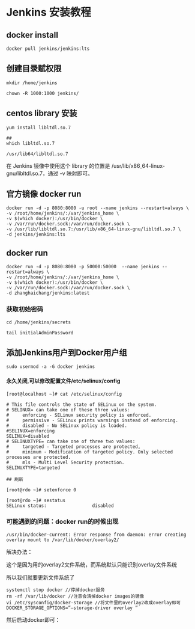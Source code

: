 # Jenkins 安装教程

## docker install 

```
docker pull jenkins/jenkins:lts
```

## 创建目录赋权限 

```
mkdir /home/jenkins 

chown -R 1000:1000 jenkins/ 
```
##  centos library 安装

```
yum install libltdl.so.7

##
which libltdl.so.7

/usr/lib64/libltdl.so.7

```

在 Jenkins 镜像中使用这个 library 的位置是 /usr/lib/x86_64-linux-gnu/libltdl.so.7，通过 -v 映射即可。


## 官方镜像 docker run

```
docker run -d -p 8080:8080 -u root --name jenkins --restart=always \
-v /root/home/jenkins/:/var/jenkins_home \
-v $(which docker):/usr/bin/docker \
-v /var/run/docker.sock:/var/run/docker.sock \
-v /usr/lib/libltdl.so.7:/usr/lib/x86_64-linux-gnu/libltdl.so.7 \
-d jenkins/jenkins:lts
```
## docker run 

```
docker run -d -p 8080:8080 -p 50000:50000  --name jenkins --restart=always \
-v /root/home/jenkins/:/var/jenkins_home \
-v $(which docker):/usr/bin/docker \
-v /var/run/docker.sock:/var/run/docker.sock \
-d zhanghaichang/jenkins:latest
```

### 获取初始密码

```
cd /home/jenkins/secrets 

tail initialAdminPassword 
```

## 添加Jenkins用户到Docker用户组

```
sudo usermod -a -G docker jenkins

```

#### 永久关闭,可以修改配置文件/etc/selinux/config

```
[root@localhost ~]# cat /etc/selinux/config   

# This file controls the state of SELinux on the system.  
# SELINUX= can take one of these three values:  
#     enforcing - SELinux security policy is enforced.  
#     permissive - SELinux prints warnings instead of enforcing.  
#     disabled - No SELinux policy is loaded.  
#SELINUX=enforcing  
SELINUX=disabled  
# SELINUXTYPE= can take one of three two values:  
#     targeted - Targeted processes are protected,  
#     minimum - Modification of targeted policy. Only selected processes are protected.   
#     mls - Multi Level Security protection.  
SELINUXTYPE=targeted

## 刷新

[root@rdo ~]# setenforce 0

[root@rdo ~]# sestatus  
SELinux status:                 disabled
```


### 可能遇到的问题：docker run的时候出现 
```
/usr/bin/docker-current: Error response from daemon: error creating overlay mount to /var/lib/docker/overlay2/
```

解决办法： 

这个是因为用的overlay2文件系统，而系统默认只能识别overlay文件系统

所以我们就要更新文件系统了 
```
systemctl stop docker //停掉docker服务 
rm -rf /var/lib/docker //注意会清掉docker images的镜像 
vi /etc/sysconfig/docker-storage //将文件里的overlay2改成overlay即可 
DOCKER_STORAGE_OPTIONS=”–storage-driver overlay ” 
```
然后启动docker即可：

```systemctl start docker
```
